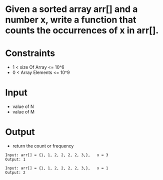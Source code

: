 # Given a sorted array arr[] and a number x, write a function that counts the occurrences of x in arr[].

# Constraints
-  1 < size Of Array <= 10^6
-  0 < Array Elements <= 10^9

# Input
- value of N
- value of M

# Output
- return the count or frequency

```
Input: arr[] = {1, 1, 2, 2, 2, 2, 3,},   x = 3
Output: 1 

Input: arr[] = {1, 1, 2, 2, 2, 2, 3,},   x = 1
Output: 2 

 ```

